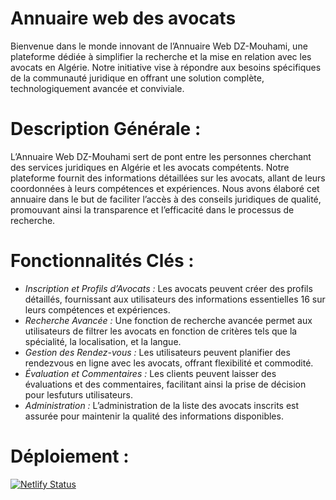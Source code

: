 # Annuaire web des avocats
Bienvenue dans le monde innovant de l’Annuaire Web DZ-Mouhami, une
plateforme dédiée à simplifier la recherche et la mise en relation avec les avocats en Algérie. Notre initiative vise à répondre aux besoins spécifiques de la
communauté juridique en offrant une solution complète, technologiquement
avancée et conviviale.
# Description Générale :
 L’Annuaire Web DZ-Mouhami sert de pont entre les personnes cherchant
des services juridiques en Algérie et les avocats compétents. Notre plateforme
fournit des informations détaillées sur les avocats, allant de leurs coordonnées
à leurs compétences et expériences. Nous avons élaboré cet annuaire dans le
but de faciliter l’accès à des conseils juridiques de qualité, promouvant ainsi
la transparence et l’efficacité dans le processus de recherche.
# Fonctionnalités Clés :
* *Inscription et Profils d’Avocats :* Les avocats peuvent créer des profils détaillés, fournissant aux utilisateurs des informations essentielles
16 sur leurs compétences et expériences.
* *Recherche Avancée :* Une fonction de recherche avancée permet aux utilisateurs de filtrer les avocats en fonction de critères tels que la spécialité, la localisation, et la langue.
* *Gestion des Rendez-vous :* Les utilisateurs peuvent planifier des rendezvous en ligne avec les avocats, offrant flexibilité et commodité.
* *Évaluation et Commentaires :* Les clients peuvent laisser des évaluations et des commentaires, facilitant ainsi la prise de décision pour lesfuturs utilisateurs.
* *Administration :* L’administration de la liste des avocats inscrits est assurée pour maintenir la qualité des informations disponibles.

# Déploiement :
[![Netlify Status](https://api.netlify.com/api/v1/badges/65dde56f05e6a800081c919a/deploy-status)](https://app.netlify.com/sites/dz-mouhami/deploys)


